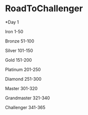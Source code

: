 # RoadToChallenger

*Day 1

Iron 1-50

Bronze 51-100

Silver 101-150

Gold 151-200

Platinum 201-250

Diamond 251-300

Master 301-320

Grandmaster 321-340

Challenger 341-365
